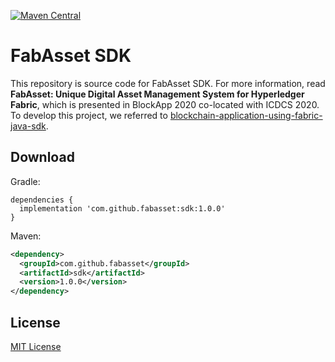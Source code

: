 [![Maven Central](https://maven-badges.herokuapp.com/maven-central/com.github.fabasset/sdk/badge.svg)](https://maven-badges.herokuapp.com/maven-central/com.github.fabasset/sdk)


# FabAsset SDK

This repository is source code for FabAsset SDK. For more information, read **FabAsset: Unique Digital Asset Management System for Hyperledger Fabric**, which is presented in BlockApp 2020 co-located with ICDCS 2020.
To develop this project, we referred to [blockchain-application-using-fabric-java-sdk](https://github.com/IBM/blockchain-application-using-fabric-java-sdk).

## Download

Gradle:
```
dependencies {
  implementation 'com.github.fabasset:sdk:1.0.0'
}
```

Maven:
```xml
<dependency>
  <groupId>com.github.fabasset</groupId>
  <artifactId>sdk</artifactId>
  <version>1.0.0</version>
</dependency>
```

## License

[MIT License](LICENSE)
